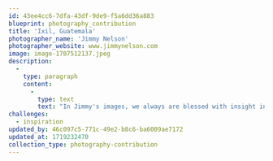 ```yaml
---
id: 43ee4cc6-7dfa-43df-9de9-f5a6dd36a883
blueprint: photography_contribution
title: 'Ixil, Guatemala'
photographer_name: 'Jimmy Nelson'
photographer_website: www.jimmynelson.com
image: image-1707512137.jpeg
description:
  -
    type: paragraph
    content:
      -
        type: text
        text: "In Jimmy's images, we always are blessed with insight into the people he is honoring, no matter the moment,  no matter the surround."
challenges:
  - inspiration
updated_by: 46c097c5-771c-49e2-b8c6-ba6009ae7172
updated_at: 1719232470
collection_type: photography-contribution
---
```


